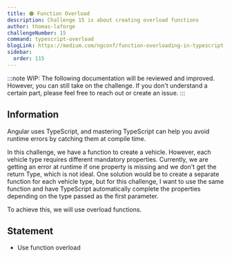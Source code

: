 ```yaml
---
title: 🟠 Function Overload
description: Challenge 15 is about creating overload functions
author: thomas-laforge
challengeNumber: 15
command: typescript-overload
blogLink: https://medium.com/ngconf/function-overloading-in-typescript-8236706b2c05
sidebar:
  order: 115
---
```


:::note
WIP: The following documentation will be reviewed and improved. However, you can still take on the challenge. If you don't understand a certain part, please feel free to reach out or create an issue.
:::

## Information

Angular uses TypeScript, and mastering TypeScript can help you avoid runtime errors by catching them at compile time.

In this challenge, we have a function to create a vehicle. However, each vehicle type requires different mandatory properties.
Currently, we are getting an error at runtime if one property is missing and we don't get the return Type, which is not ideal.
One solution would be to create a separate function for each vehicle type, but for this challenge, I want to use the same function and have TypeScript automatically complete the properties depending on the type passed as the first parameter.

To achieve this, we will use overload functions.

## Statement

- Use function overload
